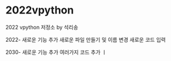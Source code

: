# 2022vpython
2022 vpython 저정소 by 석리송


2022- 새로운 기능 추가
새로운 파일 만들기 및 이름 변경
새로운 코드 입력

2030- 새로운 기능 추가
여러가지 코드 추가 ㅣ
